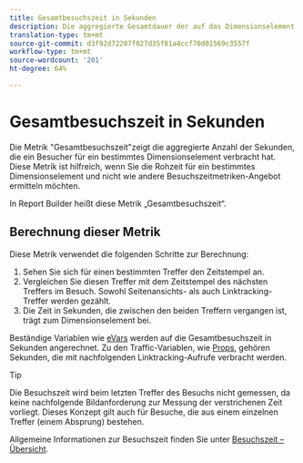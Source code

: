 ```yaml
---
title: Gesamtbesuchszeit in Sekunden
description: Die aggregierte Gesamtdauer der auf das Dimensionselement verbrachten Sekunden.
translation-type: tm+mt
source-git-commit: d3f92d72207f027d35f81a4ccf70d01569c3557f
workflow-type: tm+mt
source-wordcount: '201'
ht-degree: 64%

---
```



# Gesamtbesuchszeit in Sekunden

Die Metrik &quot;Gesamtbesuchszeit&quot;zeigt die aggregierte Anzahl der Sekunden, die ein Besucher für ein bestimmtes Dimensionselement verbracht hat. Diese Metrik ist hilfreich, wenn Sie die Rohzeit für ein bestimmtes Dimensionselement und nicht wie andere Besuchszeitmetriken-Angebot ermitteln möchten.

In Report Builder heißt diese Metrik „Gesamtbesuchszeit“.

## Berechnung dieser Metrik

Diese Metrik verwendet die folgenden Schritte zur Berechnung:

1. Sehen Sie sich für einen bestimmten Treffer den Zeitstempel an.
2. Vergleichen Sie diesen Treffer mit dem Zeitstempel des nächsten Treffers im Besuch. Sowohl Seitenansichts- als auch Linktracking-Treffer werden gezählt.
3. Die Zeit in Sekunden, die zwischen den beiden Treffern vergangen ist, trägt zum Dimensionselement bei.

Beständige Variablen wie [eVars](../dimensions/evar.md) werden auf die Gesamtbesuchszeit in Sekunden angerechnet. Zu den Traffic-Variablen, wie [Props](../dimensions/prop.md), gehören Sekunden, die mit nachfolgenden Linktracking-Aufrufe verbracht werden.

>[!TIP]
>
>Die Besuchszeit wird beim letzten Treffer des Besuchs nicht gemessen, da keine nachfolgende Bildanforderung zur Messung der verstrichenen Zeit vorliegt. Dieses Konzept gilt auch für Besuche, die aus einem einzelnen Treffer (einem Absprung) bestehen.

Allgemeine Informationen zur Besuchszeit finden Sie unter [Besuchszeit – Übersicht](time-spent.md).

